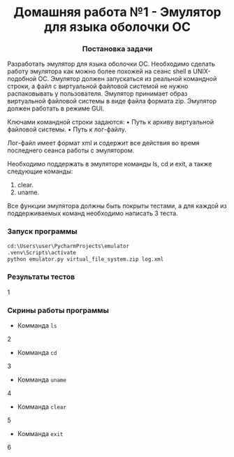 <h1 align="center">Домашняя работа №1 - Эмулятор для языка оболочки ОС</a> 
<h3 align="center">Постановка задачи</h3>
  
Разработать эмулятор для языка оболочки ОС. Необходимо сделать работу 
эмулятора как можно более похожей на сеанс shell в UNIX-подобной ОС. 
Эмулятор должен запускаться из реальной командной строки, а файл с 
виртуальной файловой системой не нужно распаковывать у пользователя. 
Эмулятор принимает образ виртуальной файловой системы в виде файла формата 
zip. Эмулятор должен работать в режиме GUI. 

Ключами командной строки задаются: 
• Путь к архиву виртуальной файловой системы. 
• Путь к лог-файлу.

Лог-файл имеет формат xml и содержит все действия во время последнего 
сеанса работы с эмулятором.

Необходимо поддержать в эмуляторе команды ls, cd и exit, а также 
следующие команды: 
1. clear. 
2. uname.
   
Все функции эмулятора должны быть покрыты тестами, а для каждой из 
поддерживаемых команд необходимо написать 3 теста.

### Запуск программы
```bash
cd:\Users\user\PycharmProjects\emulator
.venv\Scripts\activate
python emulator.py virtual_file_system.zip log.xml
```

### Результаты тестов
1

### Скрины работы программы
- Комманда ``ls``

2

- Комманда ``cd``

3

- Комманда ``uname``

4

- Комманда ``clear``

5

- Комманда ``exit``

6
